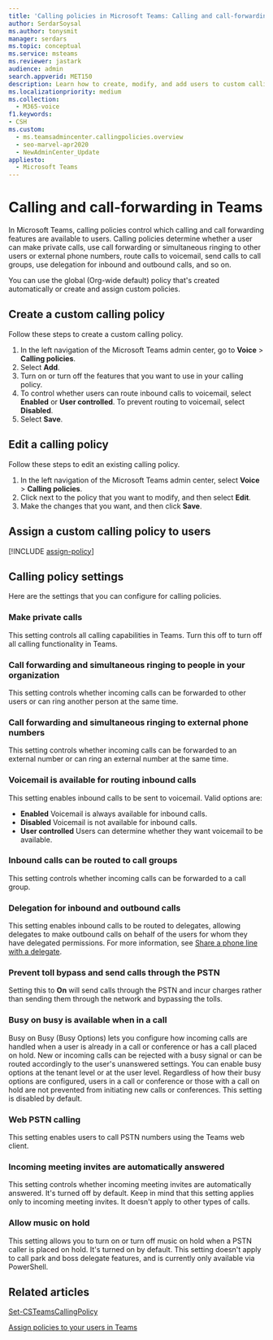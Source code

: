 ```yaml
---
title: 'Calling policies in Microsoft Teams: Calling and call-forwarding features'
author: SerdarSoysal
ms.author: tonysmit
manager: serdars
ms.topic: conceptual
ms.service: msteams
ms.reviewer: jastark
audience: admin
search.appverid: MET150
description: Learn how to create, modify, and add users to custom calling policies in Microsoft Teams, as well as various calling policy settings.
ms.localizationpriority: medium
ms.collection: 
  - M365-voice
f1.keywords:
- CSH
ms.custom: 
  - ms.teamsadmincenter.callingpolicies.overview
  - seo-marvel-apr2020
  - NewAdminCenter_Update
appliesto: 
  - Microsoft Teams
---
```


# Calling and call-forwarding in Teams

In Microsoft Teams, calling policies control which calling and call forwarding features are available to users. Calling policies determine whether a user can make private calls, use call forwarding or simultaneous ringing to other users or external phone numbers, route calls to voicemail, send calls to call groups, use delegation for inbound and outbound calls, and so on.

You can use the global (Org-wide default) policy that's created automatically or create and assign custom policies.

## Create a custom calling policy

Follow these steps to create a custom calling policy.

1. In the left navigation of the Microsoft Teams admin center, go to **Voice** > **Calling policies**.
2. Select **Add**.
3. Turn on or turn off the features that you want to use in your calling policy.
4. To control whether users can route inbound calls to voicemail, select **Enabled** or **User controlled**. To prevent routing to voicemail, select **Disabled**.
5. Select **Save**.

## Edit a calling policy

Follow these steps to edit an existing calling policy.

1. In the left navigation of the Microsoft Teams admin center, select **Voice** > **Calling policies**.
2. Click next to the policy that you want to modify, and then select **Edit**.
3. Make the changes that you want, and then click **Save**.

## Assign a custom calling policy to users

[!INCLUDE [assign-policy](includes/assign-policy.md)]

## Calling policy settings

Here are the settings that you can configure for calling policies.

### Make private calls

This setting controls all calling capabilities in Teams. Turn this off to turn off all calling functionality in Teams.

### Call forwarding and simultaneous ringing to people in your organization

This setting controls whether incoming calls can be forwarded to other users or can ring another person at the same time.

### Call forwarding and simultaneous ringing to external phone numbers

This setting controls whether incoming calls can be forwarded to an external number or can ring an external number at the same time.

### Voicemail is available for routing inbound calls

This setting enables inbound calls to be sent to voicemail. Valid options are:

- **Enabled** Voicemail is always available for inbound calls.
- **Disabled**  Voicemail is not available for inbound calls.
- **User controlled** Users can determine whether they want voicemail to be available.

### Inbound calls can be routed to call groups

This setting controls whether incoming calls can be forwarded to a call group.

### Delegation for inbound and outbound calls

This setting enables inbound calls to be routed to delegates, allowing delegates to make outbound calls on behalf of the users for whom they have delegated permissions. For more information, see [Share a phone line with a delegate](https://support.office.com/article/share-a-phone-line-with-a-delegate-16307929-a51f-43fc-8323-3b1bf115e5a8).

### Prevent toll bypass and send calls through the PSTN 

Setting this to **On** will send calls through the PSTN and incur charges rather than sending them through the network and bypassing the tolls.

### Busy on busy is available when in a call

Busy on Busy (Busy Options) lets you configure how incoming calls are handled when a user is already in a call or conference or has a call placed on hold. New or incoming calls can be rejected with a busy signal or can be routed accordingly to the user's unanswered settings. You can enable busy options at the tenant level or at the user level. Regardless of how their busy options are configured, users in a call or conference or those with a call on hold are not prevented from initiating new calls or conferences. This setting is disabled by default.

### Web PSTN calling

This setting enables users to call PSTN numbers using the Teams web client.

### Incoming meeting invites are automatically answered

This setting controls whether incoming meeting invites are automatically answered. It's turned off by default. Keep in mind that this setting applies only to incoming meeting invites. It doesn't apply to other types of calls.

### Allow music on hold

This setting allows you to turn on or turn off music on hold when a PSTN caller is placed on hold. It's turned on by default. This setting doesn't apply to call park and boss delegate features, and is currently only available via PowerShell.

## Related articles

[Set-CSTeamsCallingPolicy](/powershell/module/skype/set-csteamscallingpolicy)

[Assign policies to your users in Teams](assign-policies.md)
